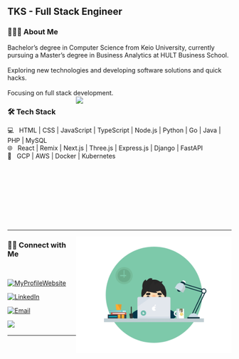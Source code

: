 <h2>TKS - Full Stack Engineer</h2>
<!-- <img align='right' src="https://camo.githubusercontent.com/d26893d99fe76f99fcf7d36e586ad8a0133c131fd4b101fe56494105b4238549/68747470733a2f2f6d656469612e67697068792e636f6d2f6d656469612f645765734263544c61766b5a754733354d492f67697068792e676966" width="350"> -->
<h3> 👨🏻‍💻 About Me </h3>
Bachelor’s degree in Computer Science from Keio University, currently pursuing a Master’s degree in Business Analytics at HULT Business School.
<br/><br/>
Exploring new technologies and developing software solutions and quick hacks.
<br/><br/>
Focusing on full stack development.

<img align='right' src="https://camo.githubusercontent.com/d26893d99fe76f99fcf7d36e586ad8a0133c131fd4b101fe56494105b4238549/68747470733a2f2f6d656469612e67697068792e636f6d2f6d656469612f645765734263544c61766b5a754733354d492f67697068792e676966" width="350">
<h3>🛠 Tech Stack</h3>
💻   HTML | CSS | JavaScript | TypeScript | Node.js | Python | Go | Java | PHP | MySQL<br>
🌐   React | Remix | Next.js | Three.js | Express.js | Django | FastAPI<br>
🔧   GCP | AWS | Docker | Kubernetes

<br/><br/>


<br/><br/>

<br><br>

<hr>
<img src="https://github.com/nirala69/nirala69/blob/master/70804f7e25b11f29db904f2fa7b4cd9d.gif" width="350" align='right'>

<h3> 🤝🏻 Connect with Me </h3>
<br>
<p align="left">
 
<a href="https://takahiro-sasaki.web.app/"><img alt="MyProfileWebsite" src="https://img.shields.io/badge/My Portfolio Website-black?style=flat-square&logo=google-chrome"></a>

<a href="https://www.linkedin.com/in/takahiro-sasaki-463ab1273/"><img alt="LinkedIn" src="https://img.shields.io/badge/LinkedIn-Takahiro%20Sasaki-blue?style=flat-square&logo=linkedin"></a>

<a href="mailto:takahiro.sasaki.j@gmail.com"><img alt="Email" src="https://img.shields.io/badge/Email-takahiro.sasaki.j@gmail.com-blue?style=flat-square&logo=gmail"></a>

</p>
 <img src="https://media.giphy.com/media/dxn6fRlTIShoeBr69N/giphy.gif" width="30">

<hr>


